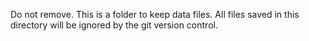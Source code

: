 Do not remove.
This is a folder to keep data files.
All files saved in this directory will be ignored by the git version control.

